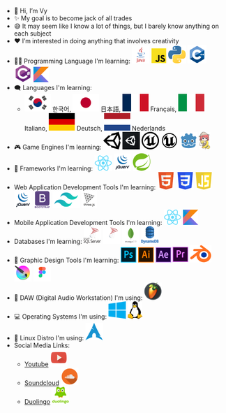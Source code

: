 - 👋 Hi, I’m Vy
- ✨ My goal is to become jack of all trades
- 😅 It may seem like I know a lot of things, but I barely know anything on each subject
- ❤️ I’m interested in doing anything that involves creativity
- 🧑‍💻 Programming Language I'm learning:
![Java](./img/java.png) ![Javascript](./img/js.png) ![Python](./img/python.png) ![C++](./img/cpp.png) ![C#](./img/cs.png) ![Kotlin](./img/kotlin.png)
- 🗨️ Languages I'm learning:
  - <img src="./img/kr.png" width="60px" height="40px"> 한국어, <img src="./img/jp.png" width="60px" height="40px"> 日本語, <img src="./img/fr.png" width="60px" height="40px"> Français, <img src="./img/italy.png" width="60px" height="40px"> Italiano, <img src="./img/germany.png" width="60px" height="40px"> Deutsch, <img src="./img/netherlands.png" width="60px" height="40px"> Nederlands
- 🎮 Game Engines I'm learning: 
![Unity](./img/unity.png#gh-light-mode-only) ![Unity](./img/unity-dark.png#gh-dark-mode-only) ![Unreal](./img/unreal.png#gh-light-mode-only) ![Unreal](./img/unreal-dark.png#gh-dark-mode-only) ![Godot](./img/godot.png) ![Ren'py](./img/renpy.png)
- 🧩 Frameworks I'm learning:
![React](./img/react.png) ![jQuery](./img/jquery.png) ![Spring](./img/spring.png)
- Web Application Development Tools I'm learning: ![HTML5](./img/html.png) ![CSS3](./img/css.png) ![JS](./img/js-shield.png) ![jQuery](./img/jquery.png) ![Bootstrap](./img/bootstrap.png) ![Tailwind CSS](./img/tailwind.png) ![ThreeJS](./img/three.png)
- Mobile Application Development Tools I'm learning: ![React](./img/react.png) ![Kotlin](./img/kotlin.png)
- Databases I'm learning: ![SQLServer](./img/mssql.png#gh-light-mode-only) ![SQLServer](./img/mssql-dark.png) ![MongoDB](./img/mongo.png) ![DynamoDB](./img/dynamo.png)
- 🎨 Graphic Design Tools I'm learning:
![Photoshop](./img/ps.png) ![Illustrator](./img/ai.png) ![After Effects](./img/ae.png) ![Premiere Pro](./img/pr.png) ![Blender](./img/blender.png) ![Krita](./img/krita.png) ![Figma](./img/figma.png)
- 🎹 DAW (Digital Audio Workstation) I'm using: ![FL Studio](./img/fl.png)
- 💻 Operating Systems I'm using: ![Window](./img/window.png) ![Linux](./img/linux.png)
- 💽 Linux Distro I'm using: ![Arch](./img/arch.png)
- Social Media Links:
  - <a href="https://www.youtube.com/channel/UC11L_9f8oYKYPPMg1KBKwkQ">Youtube</a> ![Youtube](./img/youtube.png)
  - <a href="https://soundcloud.com/just-vy">Soundcloud</a> ![Soundcloud](./img/soundcloud.png)
  - <a href="https://www.duolingo.com/profile/Just_Vy">Duolingo</a> ![Duolingo](./img/duolingo.png)
